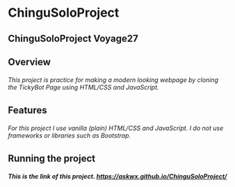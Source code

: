 # ChinguSoloProject
## ChinguSoloProject Voyage27
## Overview
###### This project is practice for making a modern looking webpage by cloning the TickyBot Page using HTML/CSS and JavaScript.
## Features
###### For this project I use vanilla (plain) HTML/CSS and JavaScript. I do not use frameworks or libraries such as Bootstrap.
## Running the project
##### This is the link of this project. https://askwx.github.io/ChinguSoloProject/
